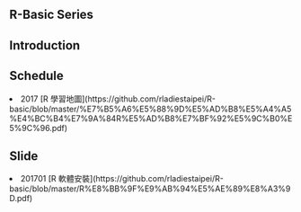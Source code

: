 ## R-Basic Series

## Introduction

## Schedule
<li> 2017 [R 學習地圖](https://github.com/rladiestaipei/R-basic/blob/master/%E7%B5%A6%E5%88%9D%E5%AD%B8%E5%A4%A5%E4%BC%B4%E7%9A%84R%E5%AD%B8%E7%BF%92%E5%9C%B0%E5%9C%96.pdf)</li>

## Slide
<li> 201701 [R 軟體安裝](https://github.com/rladiestaipei/R-basic/blob/master/R%E8%BB%9F%E9%AB%94%E5%AE%89%E8%A3%9D.pdf)</li>